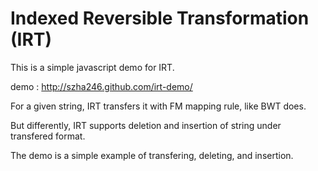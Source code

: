 # Indexed Reversible Transformation (IRT)

This is a simple javascript demo for IRT.

demo : http://szha246.github.com/irt-demo/

For a given string, IRT transfers it with FM mapping rule, like BWT does. 

But differently, IRT supports deletion and insertion of string under transfered format.

The demo is a simple example of transfering, deleting, and insertion.
